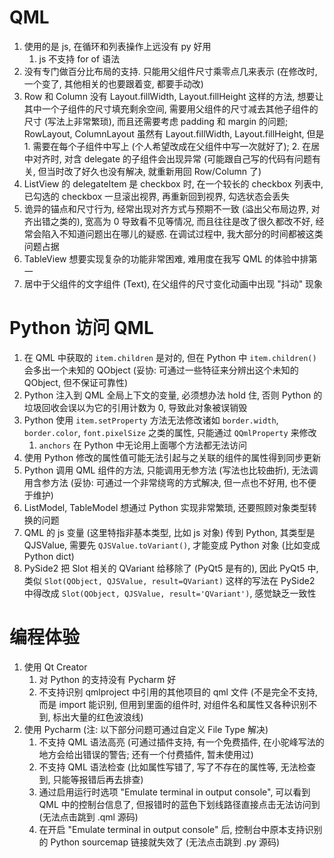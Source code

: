 # QML

1. 使用的是 js, 在循环和列表操作上远没有 py 好用
    1. js 不支持 for of 语法
2. 没有专门做百分比布局的支持. 只能用父组件尺寸乘零点几来表示 (在修改时, 一个变了, 其他相关的也要跟着变, 都要手动改)
3. Row 和 Column 没有 Layout.fillWidth, Layout.fillHeight 这样的方法, 想要让其中一个子组件的尺寸填充剩余空间, 需要用父组件的尺寸减去其他子组件的尺寸 (写法上非常繁琐), 而且还需要考虑 padding 和 margin 的问题; RowLayout, ColumnLayout 虽然有 Layout.fillWidth, Layout.fillHeight, 但是 1. 需要在每个子组件中写上 (个人希望改成在父组件中写一次就好了); 2. 在居中对齐时, 对含 delegate 的子组件会出现异常 (可能跟自己写的代码有问题有关, 但当时改了好久也没有解决, 就重新用回 Row/Column 了)
4. ListView 的 delegateItem 是 checkbox 时, 在一个较长的 checkbox 列表中, 已勾选的 checkbox 一旦滚出视界, 再重新回到视界, 勾选状态会丢失
5. 诡异的锚点和尺寸行为, 经常出现对齐方式与预期不一致 (溢出父布局边界, 对齐出错之类的), 宽高为 0 导致看不见等情况, 而且往往是改了很久都改不好, 经常会陷入不知道问题出在哪儿的疑惑. 在调试过程中, 我大部分的时间都被这类问题占据
6. TableView 想要实现复杂的功能非常困难, 难用度在我写 QML 的体验中排第一
7. 居中于父组件的文字组件 (Text), 在父组件的尺寸变化动画中出现 "抖动" 现象

# Python 访问 QML

1. 在 QML 中获取的 `item.children` 是对的, 但在 Python 中 `item.children()` 会多出一个未知的 QObject (妥协: 可通过一些特征来分辨出这个未知的 QObject, 但不保证可靠性)
2. Python 注入到 QML 全局上下文的变量, 必须想办法 hold 住, 否则 Python 的垃圾回收会误以为它的引用计数为 0, 导致此对象被误销毁
3. Python 使用 `item.setProperty` 方法无法修改诸如 `border.width`, `border.color`, `font.pixelSize` 之类的属性, 只能通过 `QQmlProperty` 来修改
    1. `anchors` 在 Python 中无论用上面哪个方法都无法访问
4. 使用 Python 修改的属性值可能无法引起与之关联的组件的属性得到同步更新
5. Python 调用 QML 组件的方法, 只能调用无参方法 (写法也比较曲折), 无法调用含参方法 (妥协: 可通过一个非常绕弯的方式解决, 但一点也不好用, 也不便于维护)
6. ListModel, TableModel 想通过 Python 实现非常繁琐, 还要照顾对象类型转换的问题
7. QML 的 js 变量 (这里特指非基本类型, 比如 js 对象) 传到 Python, 其类型是 QJSValue, 需要先 `QJSValue.toVariant()`, 才能变成 Python 对象 (比如变成 Python dict)
8. PySide2 把 Slot 相关的 QVariant 给移除了 (PyQt5 是有的), 因此 PyQt5 中, 类似 `Slot(QObject, QJSValue, result=QVariant)` 这样的写法在 PySide2 中得改成 `Slot(QObject, QJSValue, result='QVariant')`, 感觉缺乏一致性

# 编程体验

1. 使用 Qt Creator
    1. 对 Python 的支持没有 Pycharm 好
    2. 不支持识别 qmlproject 中引用的其他项目的 qml 文件 (不是完全不支持, 而是 import 能识别, 但用到里面的组件时, 对组件名和属性又各种识别不到, 标出大量的红色波浪线)
2. 使用 Pycharm (注: 以下部分问题可通过自定义 File Type 解决)
    1. 不支持 QML 语法高亮 (可通过插件支持, 有一个免费插件, 在小驼峰写法的地方会给出错误的警告; 还有一个付费插件, 暂未使用过)
    2. 不支持 QML 语法检查 (比如属性写错了, 写了不存在的属性等, 无法检查到, 只能等报错后再去排查)
    3. 通过启用运行时选项 "Emulate terminal in output console", 可以看到 QML 中的控制台信息了, 但报错时的蓝色下划线路径直接点击无法访问到 (无法点击跳到 .qml 源码)
    4. 在开启 "Emulate terminal in output console" 后, 控制台中原本支持识别的 Python sourcemap 链接就失效了 (无法点击跳到 .py 源码)
